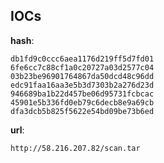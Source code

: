 
## IOCs

__hash__:

```text
db1fd9c0ccc6aea1176d219ff5d7fd01
6fe6cc7c88cf1a0c20727a03d2577c04
03b23be96901764867da50dcd48c96dd
edc91faa16aa3e5b3d7303b2a276d23d
946689ba1b22d457be06d95731fcbcac
45901e5b336fd0eb79c6decb8e9a69cb
dfa3dcb5b825f5622e54bd09be73b6ed
```
__url__:

```text
http://58.216.207.82/scan.tar
```